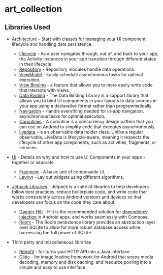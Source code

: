 # art_collection


Libraries Used
--------------
* [Architecture][10] - Start with classes for managing your UI component lifecycle and handling data
  persistence.
  * [lifecycle][22] - As a user navigates through, out of, and back to your app, the Activity instances in your app transition through different states in their lifecycle.
  * [Repository][18] - Repository modules handle data operations.
  * [ViewModel][17] - Easily schedule asynchronous tasks for optimal execution.
  * [View Binding][11] - a feature that allows you to more easily write code that interacts with views.
  * [Data Binding][13] - The Data Binding Library is a support library that allows you to bind UI components in your layouts to data sources in your app using a declarative format rather than programmatically.
  * [Navigation][50] - Handle everything needed for in-app navigation.
     asynchronous tasks for optimal execution.
  * [Coroutines][51] - A coroutine is a concurrency design pattern that you can use on Android to simplify code that executes asynchronously.
  * [livedata][52] - is an observable data holder class. Unlike a regular observable, LiveData is lifecycle-aware, meaning it respects the lifecycle of other app components, such as activities, fragments, or services.
  
* [UI][30] - Details on why and how to use UI Components in your apps - together or separate
  * [Fragment][34] - A basic unit of composable UI.
  * [Layout][35] - Lay out widgets using different algorithms.
  
* [Jetpack Libraries][36] - Jetpack is a suite of libraries to help developers follow best practices, reduce boilerplate code, and write code that works consistently across Android versions and devices so that developers can focus on the code they care about.
  * [Dagger-Hilt][93] - Hilt is the recommended solution for [dependency injection][21] in Android apps, and works seamlessly with Compose.
  * [Room][37] - The Room persistence library provides an abstraction layer over SQLite to allow for more robust database access while harnessing the full power of SQLite.
  
* Third party and miscellaneous libraries
  * [Retrofit][90] - for turns your HTTP API into a Java interface
  * [Glide][94] - for image loading framework for Android that wraps media decoding, memory and disk caching, and resource pooling into a simple and easy to use interface.
  


[11]: https://developer.android.com/topic/libraries/view-binding
[52]: https://developer.android.com/topic/libraries/architecture/livedata
[13]: https://developer.android.com/topic/libraries/data-binding
[51]: https://developer.android.com/kotlin/coroutines
[50]: https://developer.android.com/topic/libraries/architecture/navigation/
[10]: https://developer.android.com/jetpack/compose/architecture
[17]: https://developer.android.com/jetpack/compose/state#viewmodel-state
[18]: https://developer.android.com/jetpack/guide#fetch-data
[90]: https://square.github.io/retrofit/
[93]: https://developer.android.com/jetpack/compose/libraries#hilt
[30]: https://developer.android.com/guide/topics/ui
[34]: https://developer.android.com/guide/components/fragments
[35]: https://developer.android.com/guide/topics/ui/declaring-layout
[94]: https://github.com/bumptech/glide
[21]: https://developer.android.com/training/dependency-injection
[22]: https://developer.android.com/guide/components/activities/activity-lifecycle
[36]: https://developer.android.com/jetpack
[37]: https://developer.android.com/jetpack/androidx/releases/room
